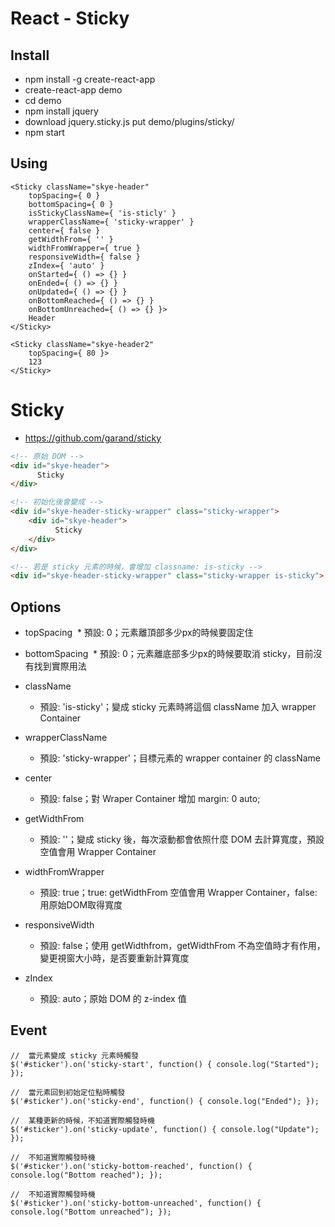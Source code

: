 # React - Sticky

## Install

 * npm install -g create-react-app
 * create-react-app demo
 * cd demo
 * npm install jquery
 * download jquery.sticky.js put demo/plugins/sticky/
 * npm start

## Using

```
<Sticky className="skye-header"
    topSpacing={ 0 }
    bottomSpacing={ 0 }
    isStickyClassName={ 'is-sticly' }
    wrapperClassName={ 'sticky-wrapper' }
    center={ false }
    getWidthFrom={ '' }
    widthFromWrapper={ true }
    responsiveWidth={ false }
    zIndex={ 'auto' }
    onStarted={ () => {} }
    onEnded={ () => {} }
    onUpdated={ () => {} }
    onBottomReached={ () => {} }
    onBottomUnreached={ () => {} }>
    Header
</Sticky>

<Sticky className="skye-header2"
    topSpacing={ 80 }>
    123
</Sticky>
```

# Sticky

* https://github.com/garand/sticky

``` HTML
<!-- 原始 DOM -->
<div id="skye-header">
      Sticky
</div>
```

``` HTML
<!-- 初始化後會變成 -->
<div id="skye-header-sticky-wrapper" class="sticky-wrapper">
    <div id="skye-header">
          Sticky
    </div>
</div>
```

``` HTML
<!-- 若是 sticky 元素的時候，會增加 classname: is-sticky -->
<div id="skye-header-sticky-wrapper" class="sticky-wrapper is-sticky">
```


## Options

* topSpacing
  * 預設: 0；元素離頂部多少px的時候要固定住

* bottomSpacing
  * 預設: 0；元素離底部多少px的時候要取消 sticky，目前沒有找到實際用法

* className
  * 預設: 'is-sticky'；變成 sticky 元素時將這個 className 加入 wrapper Container

* wrapperClassName
  * 預設: 'sticky-wrapper'；目標元素的 wrapper container 的 className

* center
  * 預設: false；對 Wraper Container 增加 margin: 0 auto;

* getWidthFrom
  * 預設: ''；變成 sticky 後，每次滾動都會依照什麼 DOM 去計算寬度，預設空值會用 Wrapper Container

* widthFromWrapper
  * 預設: true；true: getWidthFrom 空值會用 Wrapper Container，false: 用原始DOM取得寬度

* responsiveWidth
  * 預設: false；使用 getWidthfrom，getWidthFrom 不為空值時才有作用，變更視窗大小時，是否要重新計算寬度

* zIndex
  * 預設: auto；原始 DOM 的 z-index 值

## Event

``` JS
//  當元素變成 sticky 元素時觸發
$('#sticker').on('sticky-start', function() { console.log("Started"); });

//  當元素回到初始定位點時觸發
$('#sticker').on('sticky-end', function() { console.log("Ended"); });

//  某種更新的時候，不知道實際觸發時機
$('#sticker').on('sticky-update', function() { console.log("Update"); });

//  不知道實際觸發時機
$('#sticker').on('sticky-bottom-reached', function() { console.log("Bottom reached"); });

//  不知道實際觸發時機
$('#sticker').on('sticky-bottom-unreached', function() { console.log("Bottom unreached"); });
```












